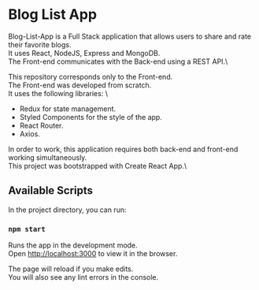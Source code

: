 # Blog List App

Blog-List-App is a Full Stack application that allows users to share and rate their favorite blogs.\
It uses React, NodeJS, Express and MongoDB. \
The Front-end communicates with the Back-end using a REST API.\

This repository corresponds only to the Front-end.\
The Front-end was developed from scratch. \
It uses the following libraries: \

* Redux for state management.
* Styled Components for the style of the app.
* React Router.
* Axios.

In order to work, this application requires both back-end and front-end working simultaneously.\
This project was bootstrapped with Create React App.\

## Available Scripts

In the project directory, you can run:

### `npm start`

Runs the app in the development mode.\
Open [http://localhost:3000](http://localhost:3000) to view it in the browser.

The page will reload if you make edits.\
You will also see any lint errors in the console.



